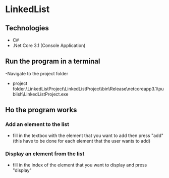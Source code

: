 # LinkedList
## Technologies
- C#
- .Net Core 3.1 (Console Application)
## Run the program in a terminal 
-Navigate to the project folder
- project folder.\LinkedListProject\LinkedListProject\bin\Release\netcoreapp3.1\publish\LinkedListProject.exe
## Ho the program works
### Add an element to the list
-  fill in the textbox with the element that you want to add then press "add" (this have to be done for each element that the user wants to add)
### Display an element from the list
- fill in the index of the element that you want to display and press "display"

  

